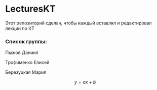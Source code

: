 # LecturesKT
Этот репозиторий сделан, чтобы каждый вставлял и редактировал лекции по КТ

### Список группы:
Пыжов Даниил

Трофименко Елисей

Березуцкая Мария

$$ y = ax + \bar{b} $$

